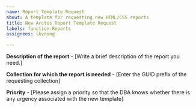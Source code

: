 ```yaml
---
name: Report Template Request
about: A template for requesting new HTML/CSS reports
title: New Arctos Report Template Request
labels: function-Reports
assignees: lkvoong

---
```


**Description of the report** - [Write a brief description of the report you need.]

**Collection for which the report is needed** - [Enter the GUID prefix of the requesting collection]

**Priority** - [Please assign a priority so that the DBA knows whether there is any urgency associated with the new template}
